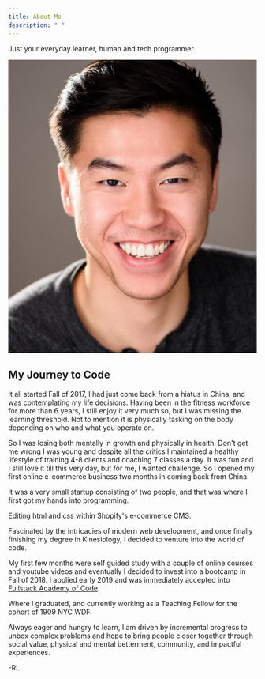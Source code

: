 ```yaml
---
title: About Me
description: " "
---
```


Just your everyday learner, human and tech programmer.

![](profile-pic.jpg)

## My Journey to Code

It all started Fall of 2017, I had just come back from a hiatus in China, and was
contemplating my life decisions. Having been in the fitness workforce for more
than 6 years, I still enjoy it very much so, but I was missing the learning threshold.
Not to mention it is physically tasking on the body depending on who and what you operate on.

So I was losing both mentally in growth and physically in health. Don't get me wrong I was young
and despite all the critics I maintained a healthy lifestyle of training 4-8 clients and coaching 7 classes a day. It was fun and I still love it till this very day, but for me, I wanted
challenge. So I opened my first online e-commerce business two months in coming back from China.

It was a very small startup consisting of two people, and that was where I first got my hands into programming.

Editing html and css within Shopify's e-commerce CMS.

Fascinated by the intricacies of modern web development, and once finally finishing my degree in Kinesiology, I decided to venture into the world of code.

My first few months were self guided study with a couple of online courses and youtube videos and eventually I decided to invest into a bootcamp in Fall of 2018. I applied early 2019 and was immediately accepted into [Fullstack Academy of Code](https://www.fullstackacademy.com/).

Where I graduated, and currently working as a Teaching Fellow for the cohort of 1909 NYC WDF.

Always eager and hungry to learn, I am driven by incremental progress to unbox complex problems and hope to bring people closer together through social value, physical and mental betterment, community, and impactful experiences.

-RL
